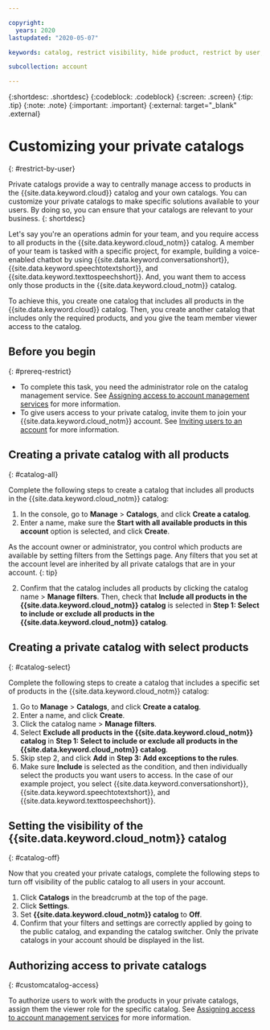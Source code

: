 ```yaml
---

copyright:
  years: 2020
lastupdated: "2020-05-07"

keywords: catalog, restrict visibility, hide product, restrict by user, filter catalog, private catalog, catalog management service, public catalog

subcollection: account

---
```


{:shortdesc: .shortdesc}
{:codeblock: .codeblock}
{:screen: .screen}
{:tip: .tip}
{:note: .note}
{:important: .important}
{:external: target="_blank" .external}

# Customizing your private catalogs
{: #restrict-by-user}

Private catalogs provide a way to centrally manage access to products in the {{site.data.keyword.cloud}} catalog and your own catalogs. You can customize your private catalogs to make specific solutions available to your users. By doing so, you can ensure that your catalogs are relevant to your business. 
{: shortdesc}

Let's say you're an operations admin for your team, and you require access to all products in the {{site.data.keyword.cloud_notm}} catalog. A member of your team is tasked with a specific project, for example, building a voice-enabled chatbot by using {{site.data.keyword.conversationshort}}, {{site.data.keyword.speechtotextshort}}, and {{site.data.keyword.texttospeechshort}}. And, you want them to access only those products in the {{site.data.keyword.cloud_notm}} catalog.  

To achieve this, you create one catalog that includes all products in the {{site.data.keyword.cloud}} catalog. Then, you create another catalog that includes only the required products, and you give the team member viewer access to the catalog. 

## Before you begin
{: #prereq-restrict}

* To complete this task, you need the administrator role on the catalog management service. See [Assigning access to account management services](/docs/iam?topic=iam-account-services) for more information. 
* To give users access to your private catalog, invite them to join your {{site.data.keyword.cloud_notm}} account. See [Inviting users to an account](/docs/iam?topic=iam-iamuserinv) for more information.

## Creating a private catalog with all products
{: #catalog-all}

Complete the following steps to create a catalog that includes all products in the {{site.data.keyword.cloud_notm}} catalog:

1. In the console, go to **Manage** > **Catalogs**, and click **Create a catalog**.
1. Enter a name, make sure the **Start with all available products in this account** option is selected, and click **Create**. 

  As the account owner or administrator, you control which products are available by setting filters from the Settings page. Any filters that you set at the account level are inherited by all private catalogs that are in your account. 
  {: tip}
  
2. Confirm that the catalog includes all products by clicking the catalog name > **Manage filters**. Then, check that **Include all products in the {{site.data.keyword.cloud_notm}} catalog** is selected in **Step 1: Select to include or exclude all products in the {{site.data.keyword.cloud_notm}} catalog**.

## Creating a private catalog with select products
{: #catalog-select}

Complete the following steps to create a catalog that includes a specific set of products in the {{site.data.keyword.cloud_notm}} catalog:

1. Go to **Manage** > **Catalogs**, and click **Create a catalog**.
2. Enter a name, and click **Create**.
3. Click the catalog name > **Manage filters**.
4. Select **Exclude all products in the {{site.data.keyword.cloud_notm}} catalog** in **Step 1: Select to include or exclude all products in the {{site.data.keyword.cloud_notm}} catalog**. 
5. Skip step 2, and click **Add** in **Step 3: Add exceptions to the rules**. 
6. Make sure **Include** is selected as the condition, and then individually select the products you want users to access. In the case of our example project, you select {{site.data.keyword.conversationshort}}, {{site.data.keyword.speechtotextshort}}, and {{site.data.keyword.texttospeechshort}}.

## Setting the visibility of the {{site.data.keyword.cloud_notm}} catalog
{: #catalog-off}

Now that you created your private catalogs, complete the following steps to turn off visibility of the public catalog to all users in your account.

1. Click **Catalogs** in the breadcrumb at the top of the page.
2. Click **Settings**.
3. Set **{{site.data.keyword.cloud_notm}} catalog** to **Off**. 
4. Confirm that your filters and settings are correctly applied by going to the public catalog, and expanding the catalog switcher. Only the private catalogs in your account should be displayed in the list. 

## Authorizing access to private catalogs
{: #customcatalog-access}

To authorize users to work with the products in your private catalogs, assign them the viewer role for the specific catalog. See [Assigning access to account management services](/docs/iam?topic=iam-account-services) for more information.  












